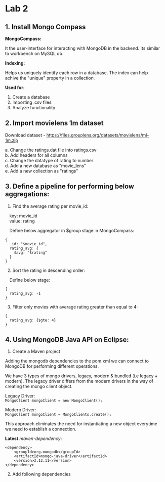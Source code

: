 # Lab 2

## 1. Install Mongo Compass

**MongoCompass:**

It the user-interface for interacting with MongoDB in the backend. Its similar to workbench on MySQL db.

**Indexing:**

Helps us uniquely identify each row in a database. The index can help achive the "unique" property in a collection.

**Used for:**

1. Create a database
2. Importing .csv files
3. Analyze functionality

## 2. Import movielens 1m dataset

Download dataset - https://files.grouplens.org/datasets/movielens/ml-1m.zip<br/>
 
a. Change the ratings.dat file into ratings.csv<br/>
b. Add headers for all columns<br/>
c. Change the datatype of rating to number<br/>
d. Add a new database as "movie_lens"<br/>
e. Add a new collection as "ratings"<br/>

## 3. Define a pipeline for performing below aggregations:

1. Find the average rating per movie_id:

&emsp;key: movie_id<br/>
&emsp;value: rating

&emsp;Define below aggregator in $group stage in MongoCompass:
  ```
  {
    _id: "$movie_id",
    rating_avg: {
      $avg: "$rating"
    }
  }
  ```

2. Sort the rating in descending order: 

&emsp;Define below stage:
```
{
  rating_avg: -1
}
```

3. Filter only movies with average rating greater than equal to 4:

```
{
  rating_avg: {$gte: 4}
}
```
## 4. Using MongoDB Java API on Eclipse:

1. Create a Maven project

Adding the mongodb dependencies to the pom.xml we can connect to MongoDB for performing different operations.

We have 3 types of mongo drivers, legacy, modern & bundled (i.e legacy + modern). The legacy driver differs from the modern drivers in the way of creating the mongo client object. 

Legacy Driver:<br/>
`MongoClient mongoClient = new MongoClient();`

Modern Driver:<br/>
`MongoClient mongoClient = MongoClients.create();`

This approach eliminates the need for instantiating a new object everytime we need to establish a connection.

**Latest** *maven-dependency*:<br/>
```
<dependency>
    <groupId>org.mongodb</groupId>
    <artifactId>mongo-java-driver</artifactId>
    <version>3.12.11</version>
</dependency>
```

2. Add following dependencies








